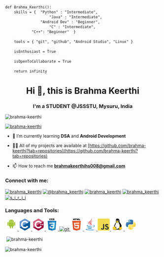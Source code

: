 <!---
brahma-keerthi/brahma-keerthi is a ✨ special ✨ repository because its `README.md` (this file) appears on your GitHub profile.
You can click the Preview link to take a look at your changes.
--->
~~~
def Brahma_Keerthi():
  	skills = {  "Python" : "Intermediate", 
       	            "Java" : "Intermediate",
	            "Android Dev" : "Beginner",
                    "C" : "Intermediate",
		    "C++": "Beginner"  }      
							
  	tools = { "git", "github", "Android Studio", "Linux" }
	
  	isEnthusiast = True
	
	isOpenToCollaborate = True
	
 	return infinity
~~~

<h1 align="center">Hi 👋, this is Brahma Keerthi</h1>
<h3 align="center">I'm a STUDENT @JSSSTU, Mysuru, India</h3>

<p align="left"> <img src="https://komarev.com/ghpvc/?username=brahma-keerthi&label=Profile%20views&color=0e75b6&style=flat" alt="brahma-keerthi" /> </p>

<p align="left"> <a href="https://github.com/ryo-ma/github-profile-trophy"><img src="https://github-profile-trophy.vercel.app/?username=brahma-keerthi" alt="brahma-keerthi" /></a> </p>

- 🌱 I’m currently learning **DSA** and **Android Development**

- 👨‍💻 All of my projects are available at [https://github.com/brahma-keerthi?tab=repositories](https://github.com/brahma-keerthi?tab=repositories)

- 📫 How to reach me **brahmakeerthihs008@gmail.com**

<h3 align="left">Connect with me:</h3>
<p align="left">
<a href="https://twitter.com/brahma_keerthi" target="blank"><img align="center" src="https://raw.githubusercontent.com/rahuldkjain/github-profile-readme-generator/master/src/images/icons/Social/twitter.svg" alt="brahma_keerthi" height="30" width="40" /></a>
<a href="https://www.linkedin.com/in/brahma-keerthi-b49186202/" target="blank"><img align="center" src="https://raw.githubusercontent.com/rahuldkjain/github-profile-readme-generator/master/src/images/icons/Social/linked-in-alt.svg" alt="@brahma_keerthi" height="30" width="40" /></a>
<a href="https://instagram.com/brahma_keerthi" target="blank"><img align="center" src="https://raw.githubusercontent.com/rahuldkjain/github-profile-readme-generator/master/src/images/icons/Social/instagram.svg" alt="brahma_keerthi" height="30" width="40" /></a>
<a href="https://www.codechef.com/users/brahma_keerthi" target="blank"><img align="center" src="https://cdn.jsdelivr.net/npm/simple-icons@3.1.0/icons/codechef.svg" alt="brahma_keerthi" height="30" width="40" /></a>
<a href="https://www.hackerrank.com/s_i_r_j_i" target="blank"><img align="center" src="https://raw.githubusercontent.com/rahuldkjain/github-profile-readme-generator/master/src/images/icons/Social/hackerrank.svg" alt="s_i_r_j_i" height="30" width="40" /></a>
</p>

<h3 align="left">Languages and Tools:</h3>
<p align="left"> <a href="https://developer.android.com" target="_blank" rel="noreferrer"> <img src="https://raw.githubusercontent.com/devicons/devicon/master/icons/android/android-original-wordmark.svg" alt="android" width="40" height="40"/> </a> <a href="https://www.cprogramming.com/" target="_blank" rel="noreferrer"> <img src="https://raw.githubusercontent.com/devicons/devicon/master/icons/c/c-original.svg" alt="c" width="40" height="40"/> </a> <a href="https://www.w3schools.com/cpp/" target="_blank" rel="noreferrer"> <img src="https://raw.githubusercontent.com/devicons/devicon/master/icons/cplusplus/cplusplus-original.svg" alt="cplusplus" width="40" height="40"/> </a> <a href="https://www.w3schools.com/css/" target="_blank" rel="noreferrer"> <img src="https://raw.githubusercontent.com/devicons/devicon/master/icons/css3/css3-original-wordmark.svg" alt="css3" width="40" height="40"/> </a> <a href="https://git-scm.com/" target="_blank" rel="noreferrer"> <img src="https://www.vectorlogo.zone/logos/git-scm/git-scm-icon.svg" alt="git" width="40" height="40"/> </a> <a href="https://www.w3.org/html/" target="_blank" rel="noreferrer"> <img src="https://raw.githubusercontent.com/devicons/devicon/master/icons/html5/html5-original-wordmark.svg" alt="html5" width="40" height="40"/> </a> <a href="https://www.java.com" target="_blank" rel="noreferrer"> <img src="https://raw.githubusercontent.com/devicons/devicon/master/icons/java/java-original.svg" alt="java" width="40" height="40"/> </a> <a href="https://developer.mozilla.org/en-US/docs/Web/JavaScript" target="_blank" rel="noreferrer"> <img src="https://raw.githubusercontent.com/devicons/devicon/master/icons/javascript/javascript-original.svg" alt="javascript" width="40" height="40"/> </a> <a href="https://www.linux.org/" target="_blank" rel="noreferrer"> <img src="https://raw.githubusercontent.com/devicons/devicon/master/icons/linux/linux-original.svg" alt="linux" width="40" height="40"/> </a> <a href="https://www.python.org" target="_blank" rel="noreferrer"> <img src="https://raw.githubusercontent.com/devicons/devicon/master/icons/python/python-original.svg" alt="python" width="40" height="40"/> </a> </p>

<p>&nbsp;<img align="center" src="https://github-readme-stats.vercel.app/api?username=brahma-keerthi&show_icons=true&locale=en" alt="brahma-keerthi" /></p>

<p><img align="center" src="https://github-readme-streak-stats.herokuapp.com/?user=brahma-keerthi&" alt="brahma-keerthi" /></p>
